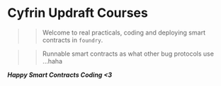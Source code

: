 # Cyfrin Updraft Courses

>> Welcome to real practicals, coding and deploying smart contracts in `foundry`.

>> Runnable smart contracts as what other bug protocols use ...haha

   ***Happy Smart Contracts Coding <3***
